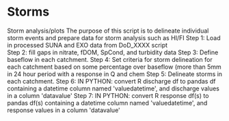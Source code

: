 # Storms
Storm analysis/plots
The purpose of this script is to delineate individual storm events and prepare data for storm analysis such as HI/FI
Step 1: Load in processed SUNA and EXO data from DoD_XXXX script  
Step 2: fill gaps in nitrate, fDOM, SpCond, and turbidity data
Step 3: Define baseflow in each catchment.
Step 4: Set criteria for storm delineation for each catchment based on some percentage over baseflow (more than 5mm in 24 hour period with a response in Q and chem
Step 5: Delineate storms in each catchment.
Step 6: IN PYTHON: convert R discharge df to pandas df containing a datetime column named 'valuedatetime', and discharge values in a column 'datavalue'
Step 7: IN PYTHON: convert R response df(s) to pandas df(s) containing a datetime column named 'valuedatetime', and response values in a column 'datavalue'
